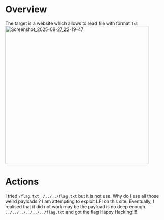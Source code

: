 # Overview
The target is a website which allows to read file with format `txt`
<img width="451" height="434" alt="Screenshot_2025-09-27_22-19-47" src="https://github.com/user-attachments/assets/23ae1d47-60f8-4c84-9028-b9c7b3ecc347" />


# Actions
I tried `/flag.txt` , `/../../flag.txt` but it is not use. Why do I use all those weird payloads ? I am attempting to exploit LFI on this site.
Eventually, I realised that it did not work may be the payload is no deep enough `../../../../../../flag.txt` and got the flag
Happy Hacking!!!!
